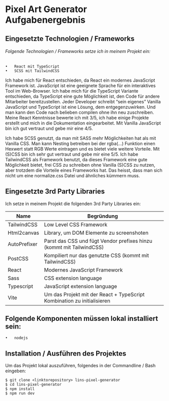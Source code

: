 # Pixel Art Generator Aufgabenergebnis
## Eingesetzte Technologien / Frameworks
###### Folgende Technologien / Frameworks setze ich in meinem Projekt ein:
	•	React mit TypeScript
	•	SCSS mit TailwindCSS

Ich habe mich für React entschieden, da React ein modernes JavaScript Framework ist. JavaScript ist eine geeignete Sprache für ein interaktives Tool im Web-Browser. Ich habe mich für die TypeScript Variante entschieden, da TypeScript eine gute Möglichkeit ist, den Code für andere Mitarbeiter bereitzustellen. Jeder Developer schreibt “sein eigenes” Vanilla JavaScript und TypeScript ist eine Lösung, dem entgegenzuwirken. Und man kann den Code nach belieben compilen ohne ihn neu zuschreiben.
Meine React Kenntnisse bewerte ich mit 3/5, ich habe einige Projekte erstellt und mich in die Dokumentation eingearbeitet. Mit Vanilla JavaScript bin ich gut vertraut und gebe mir eine 4/5.

Ich habe SCSS genutzt, da man mit SASS mehr Möglichkeiten hat als mit Vanilla CSS. Man kann Nesting betreiben bei der rgba(…) Funktion einen Hexwert statt RGB Werte eintragen und es bietet viele weitere Vorteile. Mit (S)CSS bin ich sehr gut vertraut und gebe mir eine 5/5.
Ich habe TailwindCSS als Framework benutzt, da dieses Framework eine gute Möglichkeit bietet, frei CSS zu schreiben ohne Vanilla (S)CSS zu nutzen, aber trotzdem die Vorteile eines Frameworks hat. Das heisst, dass man sich nicht um eine normalize.css Datei und ähnliches kümmern muss. 

## Eingesetzte 3rd Party Libraries
Ich setze in meinem Projekt die folgenden 3rd Party Libraries ein:

| Name | Begründung |
| ------------- | ------------- |
| TailwindCSS | Low Level CSS Framework|
| Html2canvas | Library, um DOM Elemente zu screenshoten|
| AutoPrefixer | Parst das CSS und fügt Vendor prefixes hinzu (kommt mit TailwindCSS)|
| PostCSS | Kompiliert nur das genutzte CSS (kommt mit TailwindCSS)|
| React | Modernes JavaScript Framework|
| Sass | CSS extension language|
| Typescript | JavaScript extension language|
| Vite | Um das Projekt mit der React + TypeScript Kombination zu initialisieren|


## Folgende Komponenten müssen lokal installiert sein:
	•	nodejs

## Installation / Ausführen des Projektes

Um das Projekt lokal auszuführen, folgendes in der Commandline / Bash eingeben:


```console
$ git clone <linktorepository> lins-pixel-generator
$ cd lins-pixel-generator
$ npm install
$ npm run dev
```
